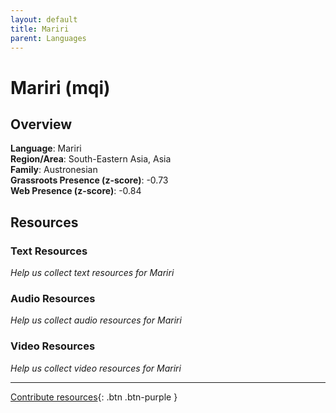 ```yaml
---
layout: default
title: Mariri
parent: Languages
---
```


# Mariri (mqi)

## Overview

**Language**: Mariri  
**Region/Area**: South-Eastern Asia, Asia  
**Family**: Austronesian  
**Grassroots Presence (z-score)**: -0.73  
**Web Presence (z-score)**: -0.84  

## Resources

### Text Resources
*Help us collect text resources for Mariri*

### Audio Resources
*Help us collect audio resources for Mariri*

### Video Resources
*Help us collect video resources for Mariri*

---

[Contribute resources](https://forms.office.com/e/1SfLJx3u1r){: .btn .btn-purple }
